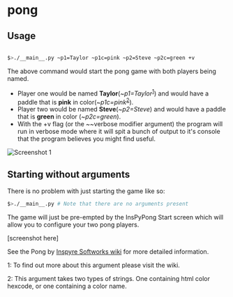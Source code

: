# pong

## Usage

```bash

$>./__main__.py ~p1=Taylor ~p1c=pink ~p2=Steve ~p2c=green +v 

```

The above command would start the pong game with both players being named. 
  - Player one would be named **Taylor**(*~p1=Taylor*<sup>[1](#p1arg)</sup>) and would have a paddle that is **pink** in color(*~p1c=pink*<sup>[2](#p1carg)</sup>).
  - Player two would be named **Steve**(*~p2=Steve*) and would have a paddle that is **green** in color (*~p2c=green*).
  - With the +v flag (or the \~~verbose modifier argument) the program will run in verbose mode where it will spit a bunch of output to it's console that the program believes you might find useful.
  
![Screenshot 1](https://raw.github.com/username/repo/master/docs/screen1.png?raw=true)

## Starting without arguments
  
There is no problem with just starting the game like so:

```bash
$>./__main__.py # Note that there are no arguments present
```

The game will just be pre-empted by the InsPyPong Start screen which will allow you to configure your two pong players.

[screenshot here]

  
  
  
  
See the Pong by [Inspyre Softworks wiki](https://github.com/tayjaybabee/pong/wiki) for more detailed information.


 <a name="p1arg">1</a>: To find out more about this argument please visit the wiki.
 
 
 <a name="p1carg">2</a>: This argument takes two types of strings. One containing html color hexcode, or one containing a color name. 
 
